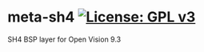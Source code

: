 meta-sh4 [![License: GPL v3](https://img.shields.io/badge/License-GPLv3-blue.svg)](https://www.gnu.org/licenses/gpl-3.0)
========
SH4 BSP layer for Open Vision 9.3
